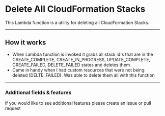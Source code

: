# Delete All CloudFormation Stacks
This Lambda function is a utility for deleting all CloudFormation Stacks.

---

## How it works
- When Lambda function is invoked it grabs all stack id's that are in the CREATE_COMPLETE, CREATE_IN_PROGRESS, UPDATE_COMPLETE, CREATE_FAILED, DELETE_FAILED states and deletes them
- Came in handy when I had custom resources that were not being deleted (DELTE_FAILED).  Was able to delete them all with this function

---

### Additional fields & features
If you would like to see additional features please create an issue or pull request